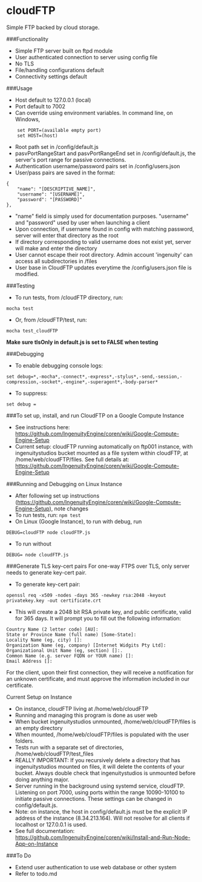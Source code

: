 # cloudFTP
Simple FTP backed by cloud storage.

###Functionality
* Simple FTP server built on ftpd module
* User authenticated connection to server using config file
* No TLS
* File/handling configurations default
* Connectivity settings default

###Usage
* Host default to 127.0.0.1 (local)
* Port default to 7002
* Can override using environment variables. In command line, on Windows,

```
	set PORT=(available empty port)
	set HOST=(host)
```

* Root path set in /config/default.js
* pasvPortRangeStart and pasvPortRangeEnd set in /config/default.js, the server's port range for passive connections.
* Authentication username/password pairs set in /config/users.json
* User/pass pairs are saved in the format:
```
{
	"name": "[DESCRIPTIVE_NAME]",
	"username": "[USERNAME]",
	"password": "[PASSWORD]"
},
```
* "name" field is simply used for documentation purposes. "username" and "password" used by user when launching a client
* Upon connection, if username found in config with matching password, server will enter that directory as the root
* If directory corresponding to valid username does not exist yet, server will make and enter the directory
* User cannot escape their root directory. Admin account 'ingenuity' can access all subdirectories in /files
* User base in CloudFTP updates everytime the /config/users.json file is modified.

###Testing
* To run tests, from /cloudFTP directory, run:
```
mocha test
```
* Or, from /cloudFTP/test, run:
```
mocha test_cloudFTP
```
**Make sure tlsOnly in default.js is set to FALSE when testing**

###Debugging
* To enable debugging console logs:
```
set debug=*,-mocha*,-connect*,-express*,-stylus*,-send,-session,-compression,-socket*,-engine*,-superagent*,-body-parser*
```
* To suppress:
```
set debug =
```

###To set up, install, and run CloudFTP on a Google Compute Instance
* See instructions here: https://github.com/IngenuityEngine/coren/wiki/Google-Compute-Engine-Setup
* Current setup: cloudFTP running automatically on ftp001 instance, with ingenuitystudios bucket mounted as a file system within cloudFTP, at /home/web/cloudFTP/files. See full details at: https://github.com/IngenuityEngine/coren/wiki/Google-Compute-Engine-Setup

###Running and Debugging on Linux Instance
* After following set up instructions (https://github.com/IngenuityEngine/coren/wiki/Google-Compute-Engine-Setup), note changes
* To run tests, run:
```npm test```
* On Linux (Google Instance), to run with debug, run
```
DEBUG=cloudFTP node cloudFTP.js
```
* To run without
```
DEBUG= node cloudFTP.js
```

###Generate TLS key-cert pairs
For one-way FTPS over TLS, only server needs to generate key-cert pair.

* To generate key-cert pair:
```
openssl req -x509 -nodes -days 365 -newkey rsa:2048 -keyout privatekey.key -out certificate.crt
```

* This will create a 2048 bit RSA private key, and public certificate, valid for 365 days. It will prompt you to fill out the following information:
```
Country Name (2 letter code) [AU]:
State or Province Name (full name) [Some-State]:
Locality Name (eg, city) []:
Organization Name (eg, company) [Internet Widgits Pty Ltd]:
Organizational Unit Name (eg, section) []:.
Common Name (e.g. server FQDN or YOUR name) []:
Email Address []:
```
For the client, upon their first connection, they will receive a notification for an unknown certificate, and must approve the information included in our certificate.

Current Setup on Instance

* On instance, cloudFTP living at /home/web/cloudFTP
* Running and managing this program is done as user web
* When bucket ingenuitystudios unmounted, /home/web/cloudFTP/files is an empty directory
* When mounted, /home/web/cloudFTP/files is populated with the user folders.
* Tests run with a separate set of directories, /home/web/cloudFTP/test_files
* REALLY IMPORTANT: If you recursively delete a directory that has ingenuitystudios mounted on files, it will delete the contents of your bucket. Always double check that ingenuitystudios is unmounted before doing anything major.
* Server running in the background using systemd service, cloudFTP. Listening on port 7000, using ports within the range 10090-10100 to initiate passive connections. These settings can be changed in config/default.js.
* Note: on instance, the host in config/default.js must be the explicit IP address of the instance (8.34.213.164). Will not resolve for all clients if localhost or 127.0.0.1 is used.
* See full documentation: https://github.com/IngenuityEngine/coren/wiki/Install-and-Run-Node-App-on-Instance

###To Do
* Extend user authentication to use web database or other system
* Refer to todo.md